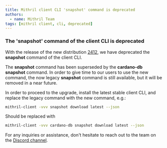 ```yaml
---
title: Mithril client CLI 'snapshot' command is deprecated
authors:
  - name: Mithril Team
tags: [mithril client, cli, deprecated]
---
```


### The 'snapshot' command of the client CLI is deprecated

With the release of the new distribution [2412](https://github.com/input-output-hk/mithril/releases/tag/2412.0), we have deprecated the **snapshot** command of the client CLI.

The **snapshot** command has been superseded by the **cardano-db snapshot** command.
In order to give time to our users to use the new command, the now legacy **snapshot** command is still available, but it will be removed in a near future.

In order to proceed to the upgrade, install the latest stable client CLI, and replace the legacy command with the new command, e.g.:
```bash
mithril-client -vvv snapshot download latest --json
```

Should be replaced with
```bash
mithril-client -vvv cardano-db snapshot download latest --json
```

For any inquiries or assistance, don't hesitate to reach out to the team on the [Discord channel](https://discord.gg/5kaErDKDRq). 
